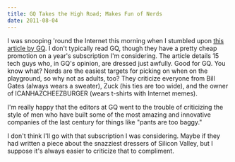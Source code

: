 ```yaml
---
title: GQ Takes the High Road; Makes Fun of Nerds
date: 2011-08-04
---
```



I was snooping 'round the Internet this morning when I stumbled upon [this article by GQ](http://www.gq.com/style/profiles/201108/worst-dressed-men-silicon-valley-mark-zuckerberg#slide=1). I don't typically read GQ, though they have a pretty cheap promotion on a year's subscription I'm considering. The article details 15 tech guys who, in GQ's opinion, are dressed just awfully. Good for GQ. You know what? Nerds are the easiest targets for picking on when on the playground, so why not as adults, too? They criticize everyone from Bill Gates (always wears a sweater), Zuck (his ties are too wide), and the owner of ICANHAZCHEEZBURGER (wears t-shirts with Internet memes).

I'm really happy that the editors at GQ went to the trouble of criticizing the style of men who have built some of the most amazing and innovative companies of the last century for things like "pants are too baggy."

I don't think I'll go with that subscription I was considering. Maybe if they had written a piece about the snazziest dressers of Silicon Valley, but I suppose it's always easier to criticize that to compliment.


  